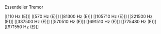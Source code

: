 Essentieller Tremor

[[110 Hz (E)]]
[[570 Hz (E)]]
[[81300 Hz (E)]]
[[105710 Hz (E)]]
[[221500 Hz (E)]]
[[337500 Hz (E)]]
[[570510 Hz (E)]]
[[691510 Hz (E)]]
[[775480 Hz (E)]]
[[971550 Hz (E)]]